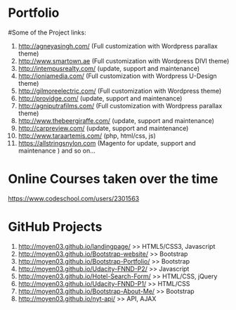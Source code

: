 # Portfolio

#Some of the Project links:

1. http://agneyasingh.com/ (Full customization with Wordpress parallax theme)
2. http://www.smartown.ae (Full customization with Wordpress DIVI theme)
3. http://intempusrealty.com/ (update, support and maintenance)
4. http://ioniamedia.com/ (Full customization with Wordpress U-Design theme)
5. http://gilmoreelectric.com/ (Full customization with Wordpress theme)
6. http://providge.com/ (update, support and maintenance)
7. http://agniputrafilms.com/ (Full customization with Wordpress parallax theme)
8. http://www.thebeergiraffe.com/ (update, support and maintenance)
9. http://carpreview.com/ (update, support and maintenance)
10. http://www.taraartemis.com/ (php, html/css, js) 
11. https://allstringsnylon.com (Magento for update, support and maintenance ) and so on...

# Online Courses taken over the time 

https://www.codeschool.com/users/2301563

# GitHub Projects

1. http://moyen03.github.io/landingpage/                 >> HTML5/CSS3, Javascript
2. http://moyen03.github.io/Bootstrap-website/           >> Bootstrap
3. http://moyen03.github.io/Bootstrap-Portfolio/         >> Bootstrap
4. http://moyen03.github.io/Udacity-FNND-P2/             >> Javascript
5. http://moyen03.github.io/Hotel-Search-Form/           >> HTML/CSS, jQuery
6. http://moyen03.github.io/Udacity-FNND-P1/             >> HTML/CSS
7. http://moyen03.github.io/Bootstrap-About-Me/          >> Bootstrap
8. http://moyen03.github.io/nyt-api/                     >> API, AJAX
